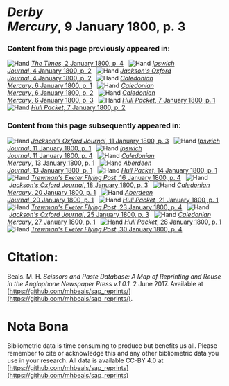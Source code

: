 # *Derby Mercury*, 9 January 1800, p. 3  
  
### Content from this page previously appeared in:  
![Hand](http://scissorsandpaste.net/wp-content/uploads/2017/06/smallhandpointer.png) [*The Times*, 2 January 1800, p. 4](https://mhbeals.github.io/sap_html/The-Times/The-Times-2-January-1800-p-4)  
![Hand](http://scissorsandpaste.net/wp-content/uploads/2017/06/smallhandpointer.png) [*Ipswich Journal*, 4 January 1800, p. 2](https://mhbeals.github.io/sap_html/Ipswich-Journal/Ipswich-Journal-4-January-1800-p-2)  
![Hand](http://scissorsandpaste.net/wp-content/uploads/2017/06/smallhandpointer.png) [*Jackson's Oxford Journal*, 4 January 1800, p. 2](https://mhbeals.github.io/sap_html/Jackson's-Oxford-Journal/Jackson's-Oxford-Journal-4-January-1800-p-2)  
![Hand](http://scissorsandpaste.net/wp-content/uploads/2017/06/smallhandpointer.png) [*Caledonian Mercury*, 6 January 1800, p. 1](https://mhbeals.github.io/sap_html/Caledonian-Mercury/Caledonian-Mercury-6-January-1800-p-1)  
![Hand](http://scissorsandpaste.net/wp-content/uploads/2017/06/smallhandpointer.png) [*Caledonian Mercury*, 6 January 1800, p. 2](https://mhbeals.github.io/sap_html/Caledonian-Mercury/Caledonian-Mercury-6-January-1800-p-2)  
![Hand](http://scissorsandpaste.net/wp-content/uploads/2017/06/smallhandpointer.png) [*Caledonian Mercury*, 6 January 1800, p. 3](https://mhbeals.github.io/sap_html/Caledonian-Mercury/Caledonian-Mercury-6-January-1800-p-3)  
![Hand](http://scissorsandpaste.net/wp-content/uploads/2017/06/smallhandpointer.png) [*Hull Packet*, 7 January 1800, p. 1](https://mhbeals.github.io/sap_html/Hull-Packet/Hull-Packet-7-January-1800-p-1)  
![Hand](http://scissorsandpaste.net/wp-content/uploads/2017/06/smallhandpointer.png) [*Hull Packet*, 7 January 1800, p. 2](https://mhbeals.github.io/sap_html/Hull-Packet/Hull-Packet-7-January-1800-p-2)  
  
### Content from this page subsequently appeared in:  
![Hand](http://scissorsandpaste.net/wp-content/uploads/2017/06/smallhandpointer.png) [*Jackson's Oxford Journal*, 11 January 1800, p. 3](https://mhbeals.github.io/sap_html/Jackson's-Oxford-Journal/Jackson's-Oxford-Journal-11-January-1800-p-3)  
![Hand](http://scissorsandpaste.net/wp-content/uploads/2017/06/smallhandpointer.png) [*Ipswich Journal*, 11 January 1800, p. 1](https://mhbeals.github.io/sap_html/Ipswich-Journal/Ipswich-Journal-11-January-1800-p-1)  
![Hand](http://scissorsandpaste.net/wp-content/uploads/2017/06/smallhandpointer.png) [*Ipswich Journal*, 11 January 1800, p. 4](https://mhbeals.github.io/sap_html/Ipswich-Journal/Ipswich-Journal-11-January-1800-p-4)  
![Hand](http://scissorsandpaste.net/wp-content/uploads/2017/06/smallhandpointer.png) [*Caledonian Mercury*, 13 January 1800, p. 1](https://mhbeals.github.io/sap_html/Caledonian-Mercury/Caledonian-Mercury-13-January-1800-p-1)  
![Hand](http://scissorsandpaste.net/wp-content/uploads/2017/06/smallhandpointer.png) [*Aberdeen Journal*, 13 January 1800, p. 1](https://mhbeals.github.io/sap_html/Aberdeen-Journal/Aberdeen-Journal-13-January-1800-p-1)  
![Hand](http://scissorsandpaste.net/wp-content/uploads/2017/06/smallhandpointer.png) [*Hull Packet*, 14 January 1800, p. 1](https://mhbeals.github.io/sap_html/Hull-Packet/Hull-Packet-14-January-1800-p-1)  
![Hand](http://scissorsandpaste.net/wp-content/uploads/2017/06/smallhandpointer.png) [*Trewman's Exeter Flying Post*, 16 January 1800, p. 4](https://mhbeals.github.io/sap_html/Trewman's-Exeter-Flying-Post/Trewman's-Exeter-Flying-Post-16-January-1800-p-4)  
![Hand](http://scissorsandpaste.net/wp-content/uploads/2017/06/smallhandpointer.png) [*Jackson's Oxford Journal*, 18 January 1800, p. 3](https://mhbeals.github.io/sap_html/Jackson's-Oxford-Journal/Jackson's-Oxford-Journal-18-January-1800-p-3)  
![Hand](http://scissorsandpaste.net/wp-content/uploads/2017/06/smallhandpointer.png) [*Caledonian Mercury*, 20 January 1800, p. 1](https://mhbeals.github.io/sap_html/Caledonian-Mercury/Caledonian-Mercury-20-January-1800-p-1)  
![Hand](http://scissorsandpaste.net/wp-content/uploads/2017/06/smallhandpointer.png) [*Aberdeen Journal*, 20 January 1800, p. 1](https://mhbeals.github.io/sap_html/Aberdeen-Journal/Aberdeen-Journal-20-January-1800-p-1)  
![Hand](http://scissorsandpaste.net/wp-content/uploads/2017/06/smallhandpointer.png) [*Hull Packet*, 21 January 1800, p. 1](https://mhbeals.github.io/sap_html/Hull-Packet/Hull-Packet-21-January-1800-p-1)  
![Hand](http://scissorsandpaste.net/wp-content/uploads/2017/06/smallhandpointer.png) [*Trewman's Exeter Flying Post*, 23 January 1800, p. 4](https://mhbeals.github.io/sap_html/Trewman's-Exeter-Flying-Post/Trewman's-Exeter-Flying-Post-23-January-1800-p-4)  
![Hand](http://scissorsandpaste.net/wp-content/uploads/2017/06/smallhandpointer.png) [*Jackson's Oxford Journal*, 25 January 1800, p. 3](https://mhbeals.github.io/sap_html/Jackson's-Oxford-Journal/Jackson's-Oxford-Journal-25-January-1800-p-3)  
![Hand](http://scissorsandpaste.net/wp-content/uploads/2017/06/smallhandpointer.png) [*Caledonian Mercury*, 27 January 1800, p. 1](https://mhbeals.github.io/sap_html/Caledonian-Mercury/Caledonian-Mercury-27-January-1800-p-1)  
![Hand](http://scissorsandpaste.net/wp-content/uploads/2017/06/smallhandpointer.png) [*Hull Packet*, 28 January 1800, p. 1](https://mhbeals.github.io/sap_html/Hull-Packet/Hull-Packet-28-January-1800-p-1)  
![Hand](http://scissorsandpaste.net/wp-content/uploads/2017/06/smallhandpointer.png) [*Trewman's Exeter Flying Post*, 30 January 1800, p. 4](https://mhbeals.github.io/sap_html/Trewman's-Exeter-Flying-Post/Trewman's-Exeter-Flying-Post-30-January-1800-p-4)  


# Citation: 

Beals. M. H. *Scissors and Paste Database: A Map of Reprinting and Reuse in the Anglophone Newspaper Press v.1.0.1.* 2 June 2017. Available at [https://github.com/mhbeals/sap_reprints/](https://github.com/mhbeals/sap_reprints/). 

# Nota Bona

Bibliometric data is time consuming to produce but benefits us all. Please remember to cite or acknowledge this and any other bibliometric data you use in your research. All data is available CC-BY 4.0 at [https://github.com/mhbeals/sap_reprints](https://github.com/mhbeals/sap_reprints)